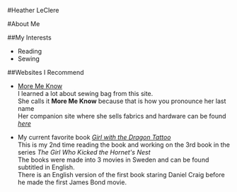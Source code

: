 #Heather LeClere 
 
#About Me  

##My Interests  
* Reading  
* Sewing  



##Websites I Recommend  
* [More Me Know](https://www.youtube.com/@LaurenMormino)    
 I learned a lot about sewing bag from this site.  
 She calls it **More Me Know** because that is how you pronounce her last name  
 Her companion site where she sells fabrics and hardware can be found [_here_](https://moremeknow.com/)    

* My current favorite book [_Girl with the Dragon Tattoo_](https://www.amazon.com/Girl-with-Dragon-Tattoo-audiobook/dp/B001G8MA4O/ref=sr_1_3?crid=1BB56G4JAGMZS&dib=eyJ2IjoiMSJ9.-i4P7ArtSzfQZ5cvpXSG2WwJ_5jpO1VVTaTst2PdApXO0YeyEtkPt1X3fOh-FgLAoFwkGwnFW6OE5N8AR5T_jg5qhLFbATjKqjX0o1_mdz07esbHSDcpMHsXDG6hN9mWSY-fWclRn-YGMEuTWDjHk9SuX0-RdZWahOP6mm8qgCdBp5iXgpb_zINBOjibNkfPnIwD0qSEbZvHNn30IHk__fiP2w8uhZbV8TFLGbc5ZVE.NhcWzbcRNcCOqYeXPxb2xQjUmcT_v9yA-vERfj4AbLw&dib_tag=se&keywords=girl+with+dragon+tattoo&qid=1737678911&sprefix=girl+with+dragon%2Caps%2C120&sr=8-3)    
 This is my 2nd time reading the book and working on the 3rd book in the series _The Girl Who Kicked the Hornet's Nest_  
 The books were made into 3 movies in Sweden and can be found subtitled in English.  
 There is an English version of the first book staring Daniel Craig before he made the first James Bond movie.




